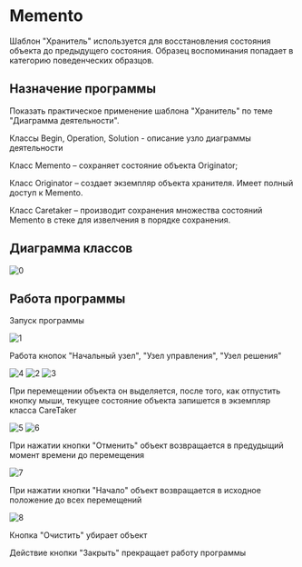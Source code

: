 # Memento
Шаблон "Хранитель" используется для восстановления состояния объекта до предыдущего состояния. Образец воспоминания попадает в категорию поведенческих образцов.
## Назначение программы
Показать практическое применение шаблона "Хранитель" по теме "Диаграмма деятельности".

Классы Begin, Operation, Solution - описание узло диаграммы деятельности

Класс Memento – сохраняет состояние объекта Originator;

Класс Originator – создает экземпляр объекта хранителя. Имеет полный доступ к Memento.

Класс Caretaker – производит сохранения множества состояний Memento в стеке для извелчения в порядке сохранения.
## Диаграмма классов

![0](https://user-images.githubusercontent.com/85245803/122017258-7c740c00-cdca-11eb-94c0-5d98f5cac5ab.png)

## Работа программы
Запуск программы

![1](https://user-images.githubusercontent.com/85245803/122017283-81d15680-cdca-11eb-99e1-1e33c4249f3c.png)

Работа кнопок "Начальный узел", "Узел управления", "Узел решения"

![4](https://user-images.githubusercontent.com/85245803/122017369-944b9000-cdca-11eb-9bb0-5df27541ef71.png)
![2](https://user-images.githubusercontent.com/85245803/122017374-94e42680-cdca-11eb-8db8-a3b2678b9071.png)
![3](https://user-images.githubusercontent.com/85245803/122017376-94e42680-cdca-11eb-97ab-b7dc31e37a3b.png)

При перемещении объекта он выделяется, после того, как отпустить кнопку мыши, текущее состояние объекта запишется в экземпляр класса CareTaker

![5](https://user-images.githubusercontent.com/85245803/122017642-d4ab0e00-cdca-11eb-860f-bc6a5bede871.png)
![6](https://user-images.githubusercontent.com/85245803/122017646-d543a480-cdca-11eb-9a04-9daf98e8bcc6.png)

При нажатии кнопки "Отменить" объект возвращается в предудыщий момент времени до перемещения

![7](https://user-images.githubusercontent.com/85245803/122017806-f86e5400-cdca-11eb-8e8d-4fd0fc603d4d.png)

При нажатии кнопки "Начало" объект возвращается в исходное положение до всех перемещений

![8](https://user-images.githubusercontent.com/85245803/122017874-08863380-cdcb-11eb-80da-263a06c654ce.png)

Кнопка "Очистить" убирает объект

Действие кнопки "Закрыть" прекращает работу программы
